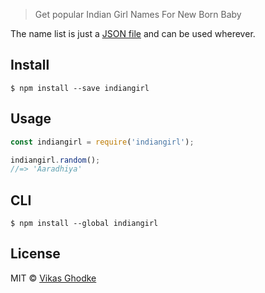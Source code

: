 > Get popular Indian Girl Names For New Born Baby

The name list is just a [JSON file](girl.json) and can be used wherever.


## Install

```
$ npm install --save indiangirl
```


## Usage

```js
const indiangirl = require('indiangirl');

indiangirl.random();
//=> 'Aaradhiya'
```


## CLI

```
$ npm install --global indiangirl
```


## License

MIT © [Vikas Ghodke](http://vikasghodke.com)
